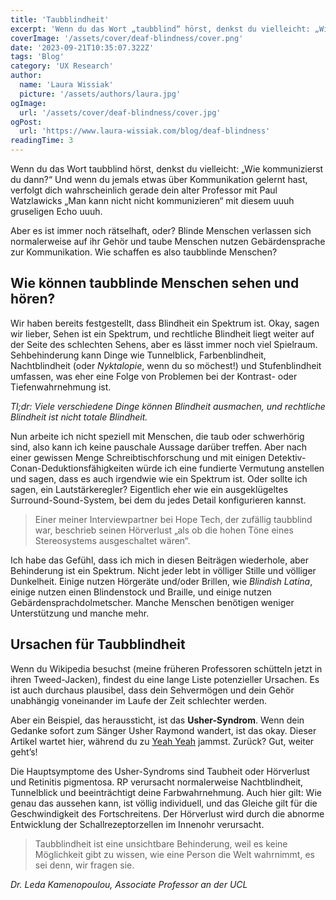 ```yaml
---
title: 'Taubblindheit'
excerpt: 'Wenn du das Wort „taubblind“ hörst, denkst du vielleicht: „Wie kann man dann kommunizieren?“ Und wenn du jemals irgendetwas studiert hast, das mit Kommunikation zu tun hat, bin ich mir sicher, dass dein alter Professor dich gerade mit Paul Watzlawicks „Man kann nicht nicht kommunizieren“ mit diesem unheimlichen Echo verfolgt ...'
coverImage: '/assets/cover/deaf-blindness/cover.png'
date: '2023-09-21T10:35:07.322Z'
tags: 'Blog'
category: 'UX Research'
author:
  name: 'Laura Wissiak'
  picture: '/assets/authors/laura.jpg'
ogImage:
  url: '/assets/cover/deaf-blindness/cover.jpg'
ogPost:
  url: 'https://www.laura-wissiak.com/blog/deaf-blindness'
readingTime: 3
---
```


Wenn du das Wort taubblind hörst, denkst du vielleicht: „Wie kommunizierst du dann?“ Und wenn du jemals etwas über Kommunikation gelernt hast, verfolgt dich wahrscheinlich gerade dein alter Professor mit Paul Watzlawicks „Man kann nicht nicht kommunizieren“ mit diesem uuuh gruseligen Echo uuuh.

Aber es ist immer noch rätselhaft, oder? Blinde Menschen verlassen sich normalerweise auf ihr Gehör und taube Menschen nutzen Gebärdensprache zur Kommunikation. Wie schaffen es also taubblinde Menschen?

## Wie können taubblinde Menschen sehen und hören?

Wir haben bereits festgestellt, dass Blindheit ein Spektrum ist. Okay, sagen wir lieber, Sehen ist ein Spektrum, und rechtliche Blindheit liegt weiter auf der Seite des schlechten Sehens, aber es lässt immer noch viel Spielraum. Sehbehinderung kann Dinge wie Tunnelblick, Farbenblindheit, Nachtblindheit (oder _Nyktalopie_, wenn du so möchest!) und Stufenblindheit umfassen, was eher eine Folge von Problemen bei der Kontrast- oder Tiefenwahrnehmung ist.

_Tl;dr: Viele verschiedene Dinge können Blindheit ausmachen, und rechtliche Blindheit ist nicht totale Blindheit._

Nun arbeite ich nicht speziell mit Menschen, die taub oder schwerhörig sind, also kann ich keine pauschale Aussage darüber treffen. Aber nach einer gewissen Menge Schreibtischforschung und mit einigen Detektiv-Conan-Deduktionsfähigkeiten würde ich eine fundierte Vermutung anstellen und sagen, dass es auch irgendwie wie ein Spektrum ist. Oder sollte ich sagen, ein Lautstärkeregler? Eigentlich eher wie ein ausgeklügeltes Surround-Sound-System, bei dem du jedes Detail konfigurieren kannst.

> Einer meiner Interviewpartner bei Hope Tech, der zufällig taubblind war, beschrieb seinen Hörverlust „als ob die hohen Töne eines Stereosystems ausgeschaltet wären“.

Ich habe das Gefühl, dass ich mich in diesen Beiträgen wiederhole, aber Behinderung ist ein Spektrum. Nicht jeder lebt in völliger Stille und völliger Dunkelheit. Einige nutzen Hörgeräte und/oder Brillen, wie _Blindish Latina_, einige nutzen einen Blindenstock und Braille, und einige nutzen Gebärdensprachdolmetscher. Manche Menschen benötigen weniger Unterstützung und manche mehr.

## Ursachen für Taubblindheit

Wenn du Wikipedia besuchst (meine früheren Professoren schütteln jetzt in ihren Tweed-Jacken), findest du eine lange Liste potenzieller Ursachen. Es ist auch durchaus plausibel, dass dein Sehvermögen und dein Gehör unabhängig voneinander im Laufe der Zeit schlechter werden.

Aber ein Beispiel, das heraussticht, ist das **Usher-Syndrom**. Wenn dein Gedanke sofort zum Sänger Usher Raymond wandert, ist das okay. Dieser Artikel wartet hier, während du zu [Yeah Yeah](https://www.youtube.com/watch?v=ut71pbXxao0) jammst. Zurück? Gut, weiter geht’s!

Die Hauptsymptome des Usher-Syndroms sind Taubheit oder Hörverlust und Retinitis pigmentosa. RP verursacht normalerweise Nachtblindheit, Tunnelblick und beeinträchtigt deine Farbwahrnehmung. Auch hier gilt: Wie genau das aussehen kann, ist völlig individuell, und das Gleiche gilt für die Geschwindigkeit des Fortschreitens. Der Hörverlust wird durch die abnorme Entwicklung der Schallrezeptorzellen im Innenohr verursacht.

> Taubblindheit ist eine unsichtbare Behinderung, weil es keine Möglichkeit gibt zu wissen, wie eine Person die Welt wahrnimmt, es sei denn, wir fragen sie.

_Dr. Leda Kamenopoulou, Associate Professor an der UCL_
